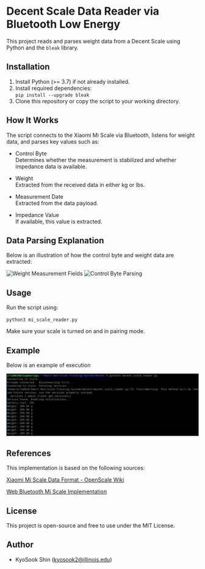 # Decent Scale Data Reader via Bluetooth Low Energy
This project reads and parses weight data from a Decent Scale using Python and the `bleak` library.  
  
## Installation
1. Install Python (>= 3.7) if not already installed.  
2. Install required dependencies:  
    `pip install --upgrade bleak`
3. Clone this repository or copy the script to your working directory.  
  
  
## How It Works  
The script connects to the Xiaomi Mi Scale via Bluetooth, listens for weight data, and parses key values such as:  
  
* Control Byte  
  Determines whether the measurement is stabilized and whether impedance data is available.

* Weight  
  Extracted from the received data in either kg or lbs.

* Measurement Date  
  Extracted from the data payload.  

* Impedance Value  
  If available, this value is extracted.  

## Data Parsing Explanation
Below is an illustration of how the control byte and weight data are extracted:

<img src="./weight measurement fields.png" alt="Weight Measurement Fields" width = "600">

<img src="./control byte.png" alt="Control Byte Parsing" width = "300">

## Usage
Run the script using:

`python3 mi_scale_reader.py`  
  
Make sure your scale is turned on and in pairing mode.


## Example
Below is an example of execution  
  
<img src="./example.png" alt="Weight Measurement Fields" width = "800">

## References
This implementation is based on the following sources:

[Xiaomi Mi Scale Data Format - OpenScale Wiki](https://github.com/oliexdev/openScale/wiki/Xiaomi-Bluetooth-Mi-Scale)

[Web Bluetooth Mi Scale Implementation](https://github.com/limhenry/web-bluetooth-mi-scale/blob/master/main.js)

## License
This project is open-source and free to use under the MIT License.
  
## Author
* KyoSook Shin (kyosook2@illinois.edu)



